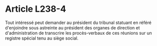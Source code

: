 # Article L238-4

Tout intéressé peut demander au président du tribunal statuant en référé d'enjoindre sous astreinte au président des organes de direction et d'administration de transcrire les procès-verbaux de ces réunions sur un registre spécial tenu au siège social.